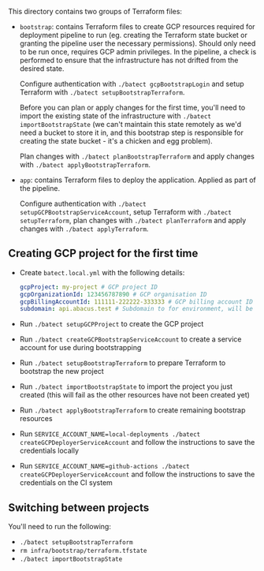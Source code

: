 This directory contains two groups of Terraform files:

* `bootstrap`: contains Terraform files to create GCP resources required for deployment pipeline to run (eg. creating the Terraform
  state bucket or granting the pipeline user the necessary permissions). Should only need to be run once, requires GCP admin privileges.
  In the pipeline, a check is performed to ensure that the infrastructure has not drifted from the desired state.

  Configure authentication with `./batect gcpBootstrapLogin` and setup Terraform with `./batect setupBootstrapTerraform`.

  Before you can plan or apply changes for the first time, you'll need to import the existing state of the infrastructure with
  `./batect importBootstrapState` (we can't maintain this state remotely as we'd need a bucket to store it in, and this bootstrap step
  is responsible for creating the state bucket - it's a chicken and egg problem).

  Plan changes with `./batect planBootstrapTerraform` and apply changes with `./batect applyBootstrapTerraform`.

* `app`: contains Terraform files to deploy the application. Applied as part of the pipeline.

  Configure authentication with `./batect setupGCPBootstrapServiceAccount`, setup Terraform with `./batect setupTerraform`, plan changes with `./batect planTerraform`
  and apply changes with `./batect applyTerraform`.

## Creating GCP project for the first time

* Create `batect.local.yml` with the following details:

    ```yaml
    gcpProject: my-project # GCP project ID
    gcpOrganizationId: 123456787890 # GCP organisation ID
    gcpBillingAccountId: 111111-222222-333333 # GCP billing account ID to use
    subdomain: api.abacus.test # Subdomain to for environment, will be <subdomain>.batect.dev (eg. api.abacus.test.batect.dev)
    ```

* Run `./batect setupGCPProject` to create the GCP project
* Run `./batect createGCPBootstrapServiceAccount` to create a service account for use during bootstrapping
* Run `./batect setupBootstrapTerraform` to prepare Terraform to bootstrap the new project
* Run `./batect importBootstrapState` to import the project you just created (this will fail as the other resources have not been created yet)
* Run `./batect applyBootstrapTerraform` to create remaining bootstrap resources
* Run `SERVICE_ACCOUNT_NAME=local-deployments ./batect createGCPDeployerServiceAccount` and follow the instructions to save the credentials locally
* Run `SERVICE_ACCOUNT_NAME=github-actions ./batect createGCPDeployerServiceAccount` and follow the instructions to save the credentials on the CI system

## Switching between projects

You'll need to run the following:

* `./batect setupBootstrapTerraform`
* `rm infra/bootstrap/terraform.tfstate`
* `./batect importBootstrapState`
